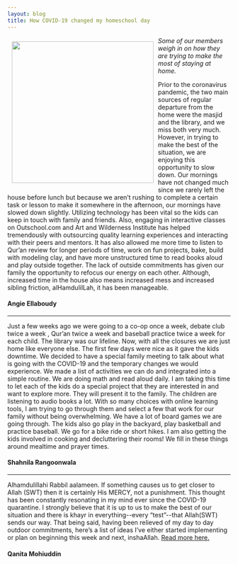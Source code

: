 ```yaml
---
layout: blog
title: How COVID-19 changed my homeschool day
---
```

<img align="left" style="margin: 10px" src="https://user-images.githubusercontent.com/7043355/77243425-16003e00-6bc7-11ea-9bed-b3eecf114c26.png" width="320px" />



*Some of our members weigh in on how they are trying to make the most of staying at home.*  

Prior to the coronavirus pandemic, the two main sources of regular departure from the home were the masjid and the library, and we miss both very much. However, in trying to make the best of the situation, we are enjoying this opportunity to slow down. Our mornings have not changed much since we rarely left the house before lunch but because we aren’t rushing to complete a certain task or lesson to make it somewhere in the afternoon, our mornings have slowed down slightly. Utilizing technology has been vital so the kids can keep in touch with family and friends. Also, engaging in interactive classes on Outschool.com and Art and Wilderness Institute has helped tremendously with outsourcing quality learning experiences and interacting with their peers and mentors. It has also allowed me more time to listen to Qur’an review for longer periods of time, work on fun projects, bake, build with modeling clay, and have more unstructured time to read books aloud and play outside together. The lack of outside commitments has given our family the opportunity to refocus our energy on each other. Although, increased time in the house also means increased mess and increased sibling friction, alHamdulilLah, it has been manageable.
#### Angie Ellaboudy
----
Just a few weeks ago we were going to a co-op once a week, debate club twice a week , Qur’an twice a week and baseball practice twice a week for each child.  The library was our lifeline.  Now, with all the closures we are just home like everyone else. The first few days were nice as it gave the kids downtime.  We decided to have a special family meeting to talk about what is going with the COVID-19 and the temporary changes we would experience.  We made a list of activities we can do and integrated into a simple routine. We are doing math and read aloud daily. I am taking this time to let each of the kids do a special project that they are interested in and want to explore more.  They will present it to the family. The children are listening to audio books a lot.  With so many choices with online learning tools, I am trying to go through them and select a few that work for our family without being overwhelming.  We have a lot of board games we are going through. The kids also go play in the backyard, play basketball and practice baseball. We go for a bike ride or short hikes. I am also getting the kids involved in cooking and decluttering their rooms! We fill in these things around mealtime and prayer times. 
#### Shahnila Rangoonwala
----
Alhamdulillahi Rabbil aalameen.  If something causes us to get closer to Allah (SWT) then it is certainly His MERCY, not a punishment.  This thought has been constantly resonating in my mind ever since the COVID-19 quarantine.  I strongly believe that it is up to us to make the best of our situation and there is khayr in everything--every “test”--that Allah(SWT) sends our way.  That being said, having been relieved of my day to day outdoor commitments, here’s a list of ideas I’ve either started implementing or plan on beginning this week and next, inshaAllah.
[Read more here.](http://www.muslimhomeschoolnetwork.com/blog/2020/03/21/hopes-and-goals-during-the-quarantine/) 
#### Qanita Mohiuddin


